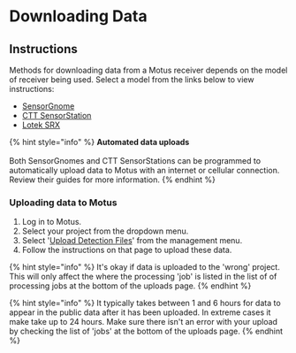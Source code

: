 # Downloading Data

## Instructions

Methods for downloading data from a Motus receiver depends on the model of receiver being used. Select a model from the links below to view instructions:

* [SensorGnome](https://docs.motus.org/sensorgnome/)
* [CTT SensorStation](https://store.celltracktech.com/pages/installation-guides)
* [Lotek SRX](https://fccid.io/FW9SRX800/User-Manual/User-Manual-2328127)

{% hint style="info" %}
**Automated data uploads**\
\
Both SensorGnomes and CTT SensorStations can be programmed to automatically upload data to Motus with an internet or cellular connection. Review their guides for more information.
{% endhint %}

### **Uploading data to Motus**

1. Log in to Motus.
2. Select your project from the dropdown menu.
3. Select '[Upload Detection Files](https://motus.org/data/project/sgJobs)' from the management menu.
4. Follow the instructions on that page to upload these data.

{% hint style="info" %}
It's okay if data is uploaded to the 'wrong' project. This will only affect the where the processing 'job' is listed in the list of of processing jobs at the bottom of the uploads page.
{% endhint %}

{% hint style="info" %}
It typically takes between 1 and 6 hours for data to appear in the public data after it has been uploaded. In extreme cases it make take up to 24 hours. Make sure there isn't an error with your upload by checking the list of 'jobs' at the bottom of the uploads page.
{% endhint %}
